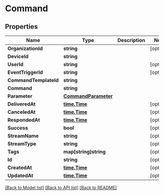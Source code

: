 # Command

## Properties

Name | Type | Description | Notes
------------ | ------------- | ------------- | -------------
**OrganizationId** | **string** |  | [optional] 
**DeviceId** | **string** |  | 
**UserId** | **string** |  | [optional] 
**EventTriggerId** | **string** |  | [optional] 
**CommandTemplateId** | **string** |  | 
**Command** | **string** |  | 
**Parameter** | [**CommandParameter**](CommandParameter.md) |  | 
**DeliveredAt** | [**time.Time**](time.Time.md) |  | [optional] 
**CanceledAt** | [**time.Time**](time.Time.md) |  | [optional] 
**RespondedAt** | [**time.Time**](time.Time.md) |  | [optional] 
**Success** | **bool** |  | [optional] 
**StreamName** | **string** |  | [optional] 
**StreamType** | **string** |  | [optional] 
**Tags** | **map[string]string** |  | [optional] 
**Id** | **string** |  | [optional] 
**CreatedAt** | [**time.Time**](time.Time.md) |  | [optional] 
**UpdatedAt** | [**time.Time**](time.Time.md) |  | [optional] 

[[Back to Model list]](../README.md#documentation-for-models) [[Back to API list]](../README.md#documentation-for-api-endpoints) [[Back to README]](../README.md)


